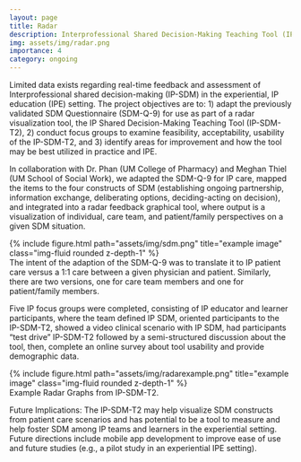 ```yaml
---
layout: page
title: Radar
description: Interprofessional Shared Decision-Making Teaching Tool (IP-SDM-T2)
img: assets/img/radar.png
importance: 4
category: ongoing
---
```


Limited data exists regarding real-time feedback and assessment of Interprofessional shared decision-making (IP-SDM) in the experiential, IP education (IPE) setting. The project objectives are to: 1) adapt the previously validated SDM Questionnaire (SDM-Q-9) for use as part of a radar visualization tool, the IP Shared Decision-Making Teaching Tool (IP-SDM-T2), 2) conduct focus groups to examine feasibility, acceptability, usability of the IP-SDM-T2, and 3) identify areas for improvement and how the tool may be best utilized in practice and IPE.

In collaboration with Dr. Phan (UM College of Pharmacy) and Meghan Thiel (UM School of Social Work), we adapted the SDM-Q-9 for IP care, mapped the items to the four constructs of SDM (establishing ongoing partnership, information exchange, deliberating options, deciding-acting on decision), and integrated into a radar feedback graphical tool, where output is a visualization of individual, care team, and patient/family perspectives on a given SDM situation. 


<div class="row justify-content-sm-center">
    <div class="col-sm mt-3 mt-md-0">
        {% include figure.html path="assets/img/sdm.png" title="example image" class="img-fluid rounded z-depth-1" %}
    </div>
</div>
<div class="caption">
    The intent of the adaption of the SDM-Q-9 was to translate it to IP patient care versus a 1:1 care between a given physician and patient. Similarly,
there are two versions, one for care team members and one for patient/family members.
</div>

Five IP focus groups were completed, consisting of IP educator and learner participants, where the team defined IP SDM, oriented participants to the IP-SDM-T2, showed a video clinical scenario with IP SDM, had participants “test drive” IP-SDM-T2 followed by a semi-structured discussion about the tool, then, complete an online survey about tool usability and provide demographic data. 


<div class="row justify-content-sm-center">
    <div class="col-sm mt-3 mt-md-0">
        {% include figure.html path="assets/img/radarexample.png" title="example image" class="img-fluid rounded z-depth-1" %}
    </div>
</div>
<div class="caption">
    Example Radar Graphs from IP-SDM-T2.
</div>  

Future Implications: The IP-SDM-T2 may help visualize SDM constructs from patient care scenarios and has potential to be a tool to measure and help foster SDM among IP teams and learners in the experiential setting. Future directions include mobile app development to improve ease of use and future studies (e.g., a pilot study in an experiential IPE setting).
    

